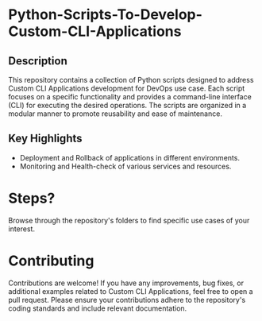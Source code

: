# Python-Scripts-To-Develop-Custom-CLI-Applications

## Description
This repository contains a collection of Python scripts designed to address Custom CLI Applications development for DevOps use case. Each script focuses on a specific functionality and provides a command-line interface (CLI) for executing the desired operations. The scripts are organized in a modular manner to promote reusability and ease of maintenance.

## Key Highlights
- Deployment and Rollback of applications in different environments.
- Monitoring and Health-check of various services and resources.

# Steps?
Browse through the repository's folders to find specific use cases of your interest.

# Contributing
Contributions are welcome! If you have any improvements, bug fixes, or additional examples related to Custom CLI Applications, feel free to open a pull request. Please ensure your contributions adhere to the repository's coding standards and include relevant documentation.

